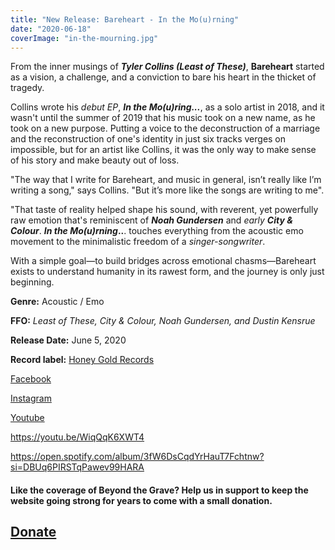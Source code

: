 ```yaml
---
title: "New Release: Bareheart - In the Mo(u)rning"
date: "2020-06-18"
coverImage: "in-the-mourning.jpg"
---
```


From the inner musings of **_Tyler Collins (Least of These)_**, **Bareheart** started as a vision, a challenge, and a conviction to bare his heart in the thicket of tragedy.

Collins wrote his _debut EP_, **_In the Mo(u)ring..._**, as a solo artist in 2018, and it wasn't until the summer of 2019 that his music took on a new name, as he took on a new purpose. Putting a voice to the deconstruction of a marriage and the reconstruction of one's identity in just six tracks verges on impossible, but for an artist like Collins, it was the only way to make sense of his story and make beauty out of loss.

"The way that I write for Bareheart, and music in general, isn’t really like I’m writing a song," says Collins. "But it’s more like the songs are writing to me".

"That taste of reality helped shape his sound, with reverent, yet powerfully raw emotion that's reminiscent of **_Noah Gundersen_** and _early_ **_City & Colour_**. **_In the Mo(u)rning_..**. touches everything from the acoustic emo movement to the minimalistic freedom of a _singer-songwriter_.

With a simple goal—to build bridges across emotional chasms—Bareheart exists to understand humanity in its rawest form, and the journey is only just beginning.

**Genre:** Acoustic / Emo

**FFO:** _Least of These, City & Colour, Noah Gundersen, and Dustin Kensrue_

**Release Date:** June 5, 2020

**Record label:** [Honey Gold Records](https://www.facebook.com/HoneyGoldRecords/)

[Facebook](https://www.facebook.com/bareheartmusic)

[Instagram](https://www.instagram.com/bareheartmusic/)

[Youtube](https://www.youtube.com/channel/UCjdNoJz0qCPFEswbGqKAAiA)

https://youtu.be/WiqQqK6XWT4

https://open.spotify.com/album/3fW6DsCqdYrHauT7Fchtnw?si=DBUq6PIRSTqPawev99HARA

#### Like the coverage of Beyond the Grave? Help us in support to keep the website going strong for years to come with a small donation.

## [Donate](https://paypal.me/beyondthegrave777?locale.x=en_US)
